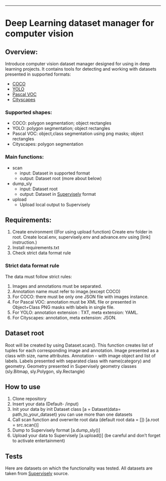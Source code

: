 ____
# Deep Learning dataset manager for computer vision

## Overview:

Introduce computer vision dataset manager designed for using in deep learning projects.
It contains tools for detecting and working with datasets presented in supported formats:

- [COCO](https://opencv.org/blog/2021/10/12/introduction-to-the-coco-dataset/)
- [YOLO](https://www.section.io/engineering-education/introduction-to-yolo-algorithm-for-object-detection/)
- [Pascal VOC](https://www.section.io/engineering-education/understanding-pascal-voc-dataset/)
- [Cityscapes](https://www.section.io/engineering-education/understanding-pascal-voc-dataset/)


### Supported shapes:
- COCO: polygon segmentation; object rectangles
- YOLO: polygon segmentation; object rectangles 
- Pascal VOC: object,class segmentation using png masks; object rectangles 
- Cityscapes: polygon segmentation

### Main functions:
- scan
    - input: Dataset in supported format
    - output: Dataset root (more about below)
- dump_sly
    - input: Dataset root
    - output: Dataset in [Supervisely](https://supervisely.com/) format
- upload
    - Upload local output to Supervisely

## Requirements:
  
1. Create environment
((For using upload function) Create env folder in root. Create local.env, supervisely.env and advance.env using [link] instruction.)
2. Install requirements.txt
3. Check strict data format rule  
  
### Strict data format rule  
The data must follow strict rules:
 1. Images and annotations must be separated.
 2. Annotation name must refer to image.(except COCO)
 3. For COCO: there must be only one JSON file with images instance.
 4. For Pascal VOC: annotation must be XML file or presented in Object+Class PNG masks with labels in single file.
 5. For YOLO: annotation extension : TXT, meta extension: YAML.
 6. For Cityscapes: annotation, meta extension: JSON.

## Dataset root
Root will be created by using Dataset.scan(). 
This function creates list of tuples for each corresponding image and annotation.
Image presented as a class with size, name attributes.
Annotation - with image object and list of labels. Labels presented with separated
class with name(category) and geometry. Geometry presented in Supervisely geometry
classes (sly.Bitmap, sly.Polygon, sly.Rectangle) 

## How to use 
 1. Clone repository
 2. Insert your data (Default- /input)
 3. Init your data by init Dataset class [a = Dataset(data= path_to_your_dataset) you can use more than one datasets
 4. Call scan function and overwrite root data (default root data = []) [a.root = src.scan()]
 5. Dump to Supervisely format [a.dump_sly()]
 6. Upload your data to Supervisely [a.upload()] (be careful and don’t forget to activate entertainment)

## Tests
Here are datasets on which the functionality was tested.
All datasets are taken from [Supervisely](https://supervisely.com/) source.


  
